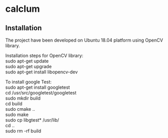 # calclum

Installation
------------
The project have been developed on Ubuntu 18.04 platform using OpenCV library.

Installation steps for OpenCV library:  
 sudo apt-get update  
 sudo apt-get upgrade  
 sudo apt-get install libopencv-dev  

To install google Test:  
 sudo apt-get install googletest  
  cd /usr/src/googletest/googletest  
  sudo mkdir build  
  cd build  
  sudo cmake ..  
  sudo make  
  sudo cp libgtest* /usr/lib/  
  cd ..  
  sudo rm -rf build  

